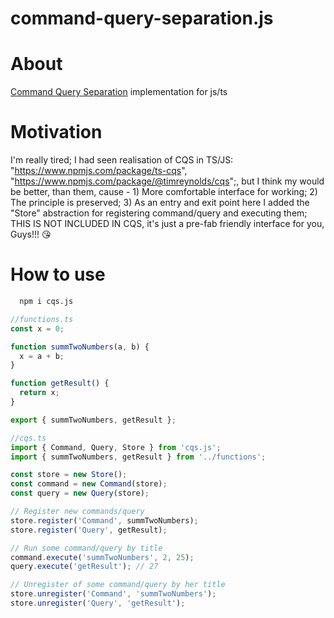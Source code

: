 # command-query-separation.js

# About

[Command Query Separation](https://github.com/Arkady-Skvortsov/cqs.js/blob/main/CQS.md) implementation for js/ts

# Motivation

I'm really tired; I had seen realisation of CQS in TS/JS: "https://www.npmjs.com/package/ts-cqs", "https://www.npmjs.com/package/@timreynolds/cqs";, but I think my would be better, than them, cause - 1) More comfortable interface for working; 2) The principle is preserved; 3) As an entry and exit point here I added the "Store" abstraction for registering command/query and executing them; THIS IS NOT INCLUDED IN CQS, it's just a pre-fab friendly interface for you, Guys!!! 😘

# How to use

```sh
  npm i cqs.js
```

```ts
//functions.ts
const x = 0;

function summTwoNumbers(a, b) {
  x = a + b;
}

function getResult() {
  return x;
}

export { summTwoNumbers, getResult };
```

```ts
//cqs.ts
import { Command, Query, Store } from 'cqs.js';
import { summTwoNumbers, getResult } from '../functions';

const store = new Store();
const command = new Command(store);
const query = new Query(store);

// Register new commands/query
store.register('Command', summTwoNumbers);
store.register('Query', getResult);

// Run some command/query by title
command.execute('summTwoNumbers', 2, 25);
query.execute('getResult'); // 27

// Unregister of some command/query by her title
store.unregister('Command', 'summTwoNumbers');
store.unregister('Query', 'getResult');
```
